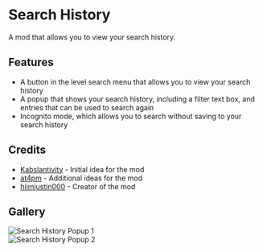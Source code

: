 # Search History
A mod that allows you to view your search history.

## Features
- A button in the level search menu that allows you to view your search history
- A popup that shows your search history, including a filter text box, and entries that can be used to search again
- Incognito mode, which allows you to search without saving to your search history

## Credits
- [Kabslantivity](user:17597362) - Initial idea for the mod
- [at4pm](user:27791517) - Additional ideas for the mod
- [hiimjustin000](user:7466002) - Creator of the mod

## Gallery
![Search History Popup 1](hiimjustin000.search_history/image1.png?scale=0.625)\
![Search History Popup 2](hiimjustin000.search_history/image2.png?scale=0.625)